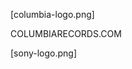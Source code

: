 <!-- FRONT -->


<!-- BACK -->











[columbia-logo.png]

COLUMBIARECORDS.COM

[sony-logo.png]
